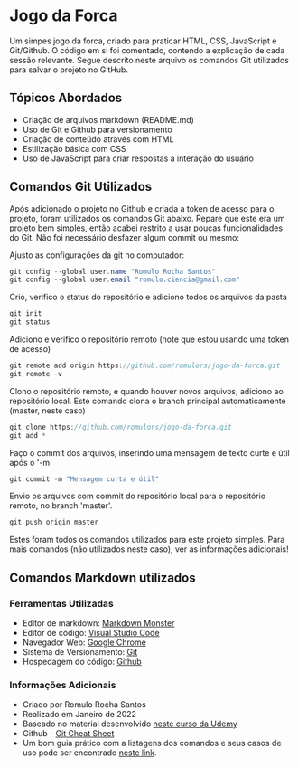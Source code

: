 # Jogo da Forca

Um simpes jogo da forca, criado para praticar HTML, CSS, JavaScript e Git/Github. O código em si foi comentado, contendo a explicação de cada sessão relevante. Segue descrito neste arquivo os comandos Git utilizados para salvar o projeto no GitHub.

## Tópicos Abordados
* Criação de arquivos markdown (README.md)
* Uso de Git e Github para versionamento
* Criação de conteúdo através com HTML
* Estilização básica com CSS
* Uso de JavaScript para criar respostas à interação do usuário

## Comandos Git Utilizados
Após adicionado o projeto no Github e criada a token de acesso para o projeto, foram utilizados os comandos Git abaixo. Repare que este era um projeto bem simples, então acabei restrito a usar poucas funcionalidades do Git. Não foi necessário desfazer algum commit ou mesmo:

Ajusto as configurações da git no computador:
```csharp
git config --global user.name "Romulo Rocha Santos"
git config --global user.email "romulo.ciencia@gmail.com"
```

Crio, verifico o status do repositório e adiciono todos os arquivos da pasta
```csharp
git init
git status
```

Adiciono e verifico o repositório remoto (note que estou usando uma token de acesso)
```csharp
git remote add origin https://github.com/romulors/jogo-da-forca.git
git remote -v
```

Clono o repositório remoto, e quando houver novos arquivos, adiciono ao repositório local. Este comando clona o branch principal automaticamente (master, neste caso)
```csharp
git clone https://github.com/romulors/jogo-da-forca.git
git add *
```

Faço o commit dos arquivos, inserindo uma mensagem de texto curte e útil após o '-m'
```csharp
git commit -m "Mensagem curta e útil"
```

Envio os arquivos com commit do repositório local para o repositório remoto, no branch 'master'.
```csharp
git push origin master
```

Estes foram todos os comandos utilizados para este projeto simples. Para mais comandos (não utilizados neste caso), ver as informações adicionais!

## Comandos Markdown utilizados

### Ferramentas Utilizadas
* Editor de markdown: [Markdown Monster](https://markdownmonster.west-wind.com/)
* Editor de código: [Visual Studio Code](https://code.visualstudio.com/)
* Navegador Web: [Google Chrome](https://www.google.com/intl/pt-BR/chrome/) 
* Sistema de Versionamento: [Git](https://git-scm.com/)
* Hospedagem do código: [Github](https://github.com/)

### Informações Adicionais
* Criado por Romulo Rocha Santos
* Realizado em Janeiro de 2022
* Baseado no material desenvolvido [neste curso da Udemy](https://www.udemy.com/course/javascript-completo-html-css-projetos-profissionais/learn/lecture/22078102?start=0#overview)
* Github - [Git Cheat Sheet](https://education.github.com/git-cheat-sheet-education.pdf)
* Um bom guia prático com a listagens dos comandos e seus casos de uso pode ser encontrado [neste link](https://gist.github.com/leocomelli/2545add34e4fec21ec16).
